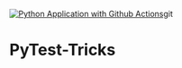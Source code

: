 [![Python Application with Github Actions](https://github.com/luch91/PyTest-Tricks/actions/workflows/testing_ci.yml/badge.svg)](https://github.com/luch91/PyTest-Tricks/actions/workflows/testing_ci.yml)git

# PyTest-Tricks